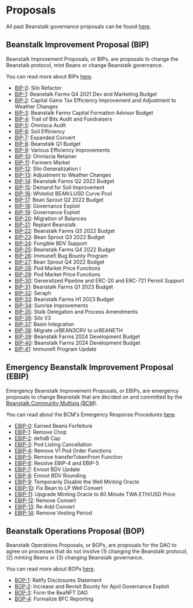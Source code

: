 # Proposals

All past Beanstalk governance proposals can be found [here](https://github.com/BeanstalkFarms/Beanstalk-Governance-Proposals).

## Beanstalk Improvement Proposal (BIP)

Beanstalk Improvement Proposals, or BIPs, are proposals to change the Beanstalk protocol, mint Beans or change Beanstalk governance.

You can read more about BIPs [here](https://docs.bean.money/almanac/governance/proposals#bip).

* [BIP-0](https://bean.money/bip-0): Silo Refactor
* [BIP-1](https://bean.money/bip-1): Beanstalk Farms Q4 2021 Dev and Marketing Budget
* [BIP-2](https://bean.money/bip-2): Capital Gains Tax Efficiency Improvement and Adjustment to Weather Changes
* [BIP-3](https://bean.money/bip-3): Beanstalk Farms Capital Formation Advisor Budget
* [BIP-4](https://bean.money/bip-4): Trail of Bits Audit and Fundraisers
* [BIP-5](https://bean.money/bip-5): Omnisca Audit
* [BIP-6](https://bean.money/bip-6): Soil Efficiency
* [BIP-7](https://bean.money/bip-7): Expanded Convert
* [BIP-8](https://bean.money/bip-8): Beanstalk Q1 Budget
* [BIP-9](https://bean.money/bip-9): Various Efficiency Improvements
* [BIP-10](https://bean.money/bip-10): Omniscia Retainer
* [BIP-11](https://bean.money/bip-11): Farmers Market
* [BIP-12](https://bean.money/bip-12): Silo Generalization I
* [BIP-13](https://bean.money/bip-13): Adjustment to Weather Changes
* [BIP-14](https://bean.money/bip-14): Beanstalk Farms Q2 2022 Budget
* [BIP-15](https://bean.money/bip-15): Demand for Soil Improvement
* [BIP-16](https://bean.money/bip-16): Whitelist BEAN:LUSD Curve Pool
* [BIP-17](https://bean.money/bip-17): Bean Sprout Q2 2022 Budget
* [BIP-18](https://bean.money/bip-18): Governance Exploit
* [BIP-19](https://bean.money/bip-19): Governance Exploit
* [BIP-20](https://bean.money/bip-20): Migration of Balances
* [BIP-21](https://bean.money/bip-21): Replant Beanstalk
* [BIP-22](https://bean.money/bip-22): Beanstalk Farms Q3 2022 Budget
* [BIP-23](https://bean.money/bip-23): Bean Sprout Q3 2022 Budget
* [BIP-24](https://bean.money/bip-24): Fungible BDV Support
* [BIP-25](https://bean.money/bip-25): Beanstalk Farms Q4 2022 Budget
* [BIP-26](https://bean.money/bip-26): Immunefi Bug Bounty Program
* [BIP-27](https://bean.money/bip-27): Bean Sprout Q4 2022 Budget
* [BIP-28](https://bean.money/bip-28): Pod Market Price Functions
* [BIP-29](https://bean.money/bip-29): Pod Market Price Functions
* [BIP-30](https://bean.money/bip-30): Generalized Pipeline and ERC-20 and ERC-721 Permit Support
* [BIP-31](https://bean.money/bip-31): Beanstalk Farms Q1 2023 Budget
* [BIP-32](https://bean.money/bip-32): Seraph
* [BIP-33](https://bean.money/bip-33): Beanstalk Farms H1 2023 Budget
* [BIP-34](https://bean.money/bip-34): Sunrise Improvements
* [BIP-35](https://bean.money/bip-35): Stalk Delegation and Process Amendments
* [BIP-36](https://bean.money/bip-36): Silo V3
* [BIP-37](https://bean.money/bip-37): Basin Integration
* [BIP-38](https://bean.money/bip-38): Migrate urBEAN3CRV to urBEANETH
* [BIP-39](https://bean.money/bip-39): Beanstalk Farms 2024 Development Budget
* [BIP-40](https://bean.money/bip-40): Beanstalk Farms 2024 Development Budget
* [BIP-41](https://bean.money/bip-41): Immunefi Program Update

## Emergency Beanstalk Improvement Proposal (EBIP)

Emergency Beanstalk Improvement Proposals, or EBIPs, are emergency proposals to change Beanstalk that are decided on and committed by the [Beanstalk Community Multisig (BCM)](https://docs.bean.money/almanac/governance/beanstalk/bcm-process).

You can read about the BCM's Emergency Response Procedures [here](https://docs.bean.money/governance/beanstalk/bcm-process#emergency-response-procedures).

* [EBIP-0](https://bean.money/ebip-0): Earned Beans Forfeiture
* [EBIP-1](https://bean.money/ebip-1): Remove Chop
* [EBIP-2](https://bean.money/ebip-2): deltaB Cap
* [EBIP-3](https://bean.money/ebip-3): Pod Listing Cancellation
* [EBIP-4](https://bean.money/ebip-4): Remove V1 Pod Order Functions
* [EBIP-5](https://bean.money/ebip-5): Remove transferTokenFrom Function
* [EBIP-6](https://bean.money/ebip-6): Resolve EBIP-4 and EBIP-5
* [EBIP-7](https://bean.money/ebip-7): Enroot BDV Update
* [EBIP-8](https://bean.money/ebip-8): Enroot BDV Rounding
* [EBIP-9](https://bean.money/ebip-9): Temporarily Disable the Well Minting Oracle
* [EBIP-10](https://bean.money/ebip-10): Fix Bean to LP Well Convert
* [EBIP-11](https://bean.money/ebip-11): Upgrade Minting Oracle to 60 Minute TWA ETH/USD Price
* [EBIP-12](https://bean.money/ebip-12): Remove Convert
* [EBIP-13](https://bean.money/ebip-13): Re-Add Convert
* [EBIP-14](https://bean.money/ebip-14): Remove Vesting Period

## Beanstalk Operations Proposal (BOP)

Beanstalk Operations Proposals, or BOPs, are proposals for the DAO to agree on processes that do not involve (1) changing the Beanstalk protocol, (2) minting Beans or (3) changing Beanstalk governance.

You can read more about BOPs [here](https://docs.bean.money/almanac/governance/proposals#bop).

* [BOP-1](https://bean.money/bop-1): Ratify Disclosures Statement
* [BOP-2](https://bean.money/bop-2): Increase and Revisit Bounty for April Governance Exploit
* [BOP-3](https://bean.money/bop-3): Form the BeaNFT DAO
* [BOP-4](https://bean.money/bop-4): Formalize BFC Reporting
